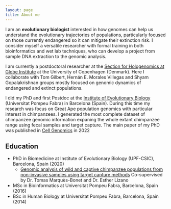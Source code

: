 ```yaml
---
layout: page
title: About me
---
```


I am an **evolutionary biologist** interested in how genomes can help us understand the evolutionary trajectories of populations, particularly focused on those currently endangered so it can mitigate their extinction risk. I consider myself a versatile researcher with formal training in both bioinformatics and wet lab techniques, who can develop a project from sample DNA extraction to the genomic analysis. 

I am currently a postdoctoral researcher at the [Section for Hologenomics at Globe Institute](https://globe.ku.dk/research/hologenomics/) at the University of Copenhagen (Denmark). Here I collaborate with Tom Gilbert, Hernán E. Morales Villegas and Shyam Gopalakrishnan groups mostly focused on genomic dynamics of endangered and extinct populations. 


I did my PhD and first Postdoc at the [Institute of Evolutionary Biology](https://www.ibe.upf-csic.es) (Universitat Pompeu Fabra) in Barcelona (Spain). During this time my research was focus on Great Ape population genomics with particular interest in chimpanzees. I generated the most complete dataset of chimpanzee genomic information expaning the whole extant chimpanzee range using fecal samples and target capture. The main paper of my PhD was published in [Cell Genomics](https://doi.org/10.1016/j.xgen.2022.100133) in 2022


## Education

- PhD in Biomedicine at Institute of Evolutionary Biology (UPF-CSIC), Barcelona, Spain (2020)
    - [Genomic analysis of wild and captive chimpanzee populations from non-invasive samples using target capture methods](http://hdl.handle.net/10803/670317)
      Co-supervised by Dr. Tomas Marquès-Bonet and Dr. Esther Lizano
- MSc in Bioinformatics at Universitat Pompeu Fabra, Barcelona, Spain (2016)
- BSc in Human Biology at Universitat Pompeu Fabra, Barcelona, Spain (2014)

